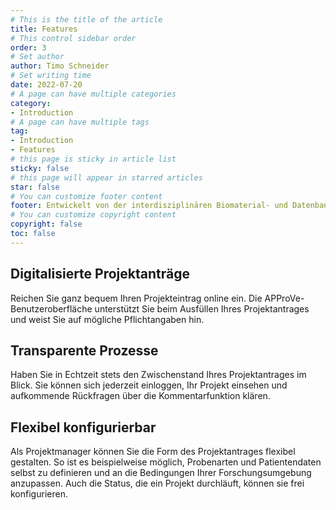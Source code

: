 ```yaml
---
# This is the title of the article
title: Features
# This control sidebar order
order: 3
# Set author
author: Timo Schneider
# Set writing time
date: 2022-07-20
# A page can have multiple categories
category:
- Introduction
# A page can have multiple tags
tag:
- Introduction
- Features
# this page is sticky in article list
sticky: false
# this page will appear in starred articles
star: false
# You can customize footer content
footer: Entwickelt von der interdisziplinären Biomaterial- und Datenbank Frankfurt (iBDF)
# You can customize copyright content
copyright: false
toc: false
---
```


## Digitalisierte Projektanträge
Reichen Sie ganz bequem Ihren Projekteintrag online ein. Die APProVe-Benutzeroberfläche unterstützt Sie beim Ausfüllen Ihres Projektantrages und weist Sie auf mögliche Pflichtangaben hin.

## Transparente Prozesse
Haben Sie in Echtzeit stets den Zwischenstand Ihres Projektantrages im Blick. Sie können sich jederzeit einloggen, Ihr Projekt einsehen und aufkommende Rückfragen über die Kommentarfunktion klären.


## Flexibel konfigurierbar
Als Projektmanager können Sie die Form des Projektantrages flexibel gestalten. So ist es beispielweise möglich, 
Probenarten und Patientendaten selbst zu definieren und an die Bedingungen Ihrer Forschungsumgebung anzupassen. 
Auch die Status, die ein Projekt durchläuft, können sie frei konfigurieren.